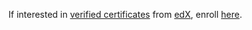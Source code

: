 If interested in [verified certificates](https://www.edx.org/verified-certificate) from [edX](https://www.edx.org/), enroll [here](https://www.edx.org/professional-certificate/harvardx-tiny-machine-learning).
